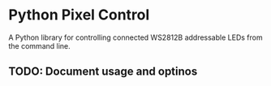 # Python Pixel Control

A Python library for controlling connected WS2812B addressable LEDs from the command line.

## TODO: Document usage and optinos
